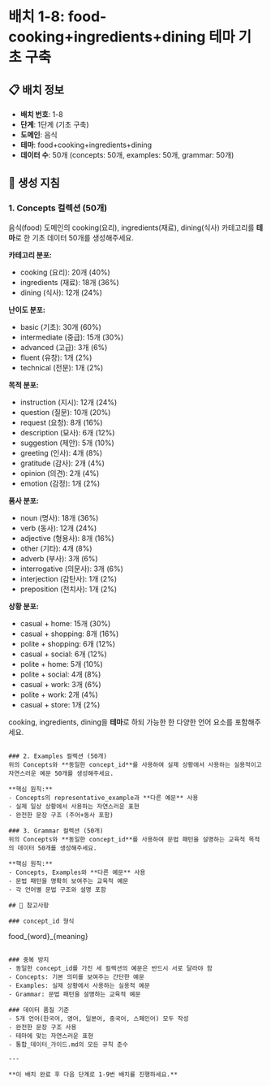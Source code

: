 # 배치 1-8: food-cooking+ingredients+dining 테마 기초 구축

## 📋 배치 정보
- **배치 번호**: 1-8
- **단계**: 1단계 (기초 구축)
- **도메인**: 음식
- **테마**: food+cooking+ingredients+dining
- **데이터 수**: 50개 (concepts: 50개, examples: 50개, grammar: 50개)

## 🎯 생성 지침

### 1. Concepts 컬렉션 (50개)
음식(food) 도메인의 cooking(요리), ingredients(재료), dining(식사) 카테고리를 **테마**로 한 기초 데이터 50개를 생성해주세요.

**카테고리 분포:**
- cooking (요리): 20개 (40%)
- ingredients (재료): 18개 (36%)
- dining (식사): 12개 (24%)

**난이도 분포:**
- basic (기초): 30개 (60%)
- intermediate (중급): 15개 (30%)
- advanced (고급): 3개 (6%)
- fluent (유창): 1개 (2%)
- technical (전문): 1개 (2%)

**목적 분포:**
- instruction (지시): 12개 (24%)
- question (질문): 10개 (20%)
- request (요청): 8개 (16%)
- description (묘사): 6개 (12%)
- suggestion (제안): 5개 (10%)
- greeting (인사): 4개 (8%)
- gratitude (감사): 2개 (4%)
- opinion (의견): 2개 (4%)
- emotion (감정): 1개 (2%)

**품사 분포:**
- noun (명사): 18개 (36%)
- verb (동사): 12개 (24%)
- adjective (형용사): 8개 (16%)
- other (기타): 4개 (8%)
- adverb (부사): 3개 (6%)
- interrogative (의문사): 3개 (6%)
- interjection (감탄사): 1개 (2%)
- preposition (전치사): 1개 (2%)

**상황 분포:**
- casual + home: 15개 (30%)
- casual + shopping: 8개 (16%)
- polite + shopping: 6개 (12%)
- casual + social: 6개 (12%)
- polite + home: 5개 (10%)
- polite + social: 4개 (8%)
- casual + work: 3개 (6%)
- polite + work: 2개 (4%)
- casual + store: 1개 (2%)

cooking, ingredients, dining을 **테마**로 하되 가능한 한 다양한 언어 요소를 포함해주세요.

```

### 2. Examples 컬렉션 (50개)
위의 Concepts와 **동일한 concept_id**를 사용하여 실제 상황에서 사용하는 실용적이고 자연스러운 예문 50개를 생성해주세요.

**핵심 원칙:**
- Concepts의 representative_example과 **다른 예문** 사용
- 실제 일상 상황에서 사용하는 자연스러운 표현
- 완전한 문장 구조 (주어+동사 포함)

### 3. Grammar 컬렉션 (50개)
위의 Concepts와 **동일한 concept_id**를 사용하여 문법 패턴을 설명하는 교육적 목적의 데이터 50개를 생성해주세요.

**핵심 원칙:**
- Concepts, Examples와 **다른 예문** 사용
- 문법 패턴을 명확히 보여주는 교육적 예문
- 각 언어별 문법 구조와 설명 포함

## 📝 참고사항

### concept_id 형식
```
food_{word}_{meaning}
```

### 중복 방지
- 동일한 concept_id를 가진 세 컬렉션의 예문은 반드시 서로 달라야 함
- Concepts: 기본 의미를 보여주는 간단한 예문
- Examples: 실제 상황에서 사용하는 실용적 예문  
- Grammar: 문법 패턴을 설명하는 교육적 예문

### 데이터 품질 기준
- 5개 언어(한국어, 영어, 일본어, 중국어, 스페인어) 모두 작성
- 완전한 문장 구조 사용
- 테마에 맞는 자연스러운 표현
- 통합_데이터_가이드.md의 모든 규칙 준수

---

**이 배치 완료 후 다음 단계로 1-9번 배치를 진행하세요.**
